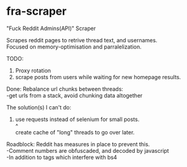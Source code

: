 # fra-scraper
"Fuck Reddit Admins(API)" Scraper

Scrapes reddit pages to retrive thread text, and usernames.<br>
Focused on memory-optimisation and parralelization.

TODO:
1. Proxy rotation
2. scrape posts from users while waiting for new homepage results.



Done:
Rebalance url chunks between threads:<br>
    -get urls from a stack, avoid chunking data altogether<br>


The solution(s) I can't do:
1. use requests instead of selenium for small posts.<br>
    ^<br>
    create cache of "long" threads to go over later.

Roadblock:
Reddit has measures in place to prevent this.<br>
    -Comment numbers are obfuscaded, and decoded by javascript<br>
    -In addition to tags which interfere with bs4<br>